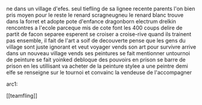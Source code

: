 ne dans un village d'efes. seul tiefling de sa lignee recente
parents l'on bien pris
moyen pour le reste
le renard scragneugneu le renard blanc trouve dans la forret et adopte
pote d'enfance dragonborn electrum drelkin 
rencontres a l'ecole parceque mis de cote
font les 400 coups
delire de partit de facon separee
esperent se croiser a croise-rive
quand ils trainent pas ensemble, il fait de l'art
a soif de decouverte
pense que les gens du village sont juste ignorant et veut voyager
vends son art pour survivre 
arrive dans un nouveau village
vends ses peintures
se fait mentionner untournoi de peinture
se fait yoinked
debloque des pouvoirs en prison
se barre de prison en les utillisant
va acheter de la peinture stylee a une peintre demi elfe
se renseigne sur le tournoi et convainc la vendeuse de l'accompagner

arc1: 

[[teamfling]]

